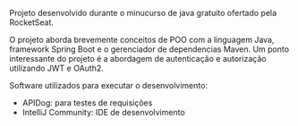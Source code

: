 Projeto desenvolvido durante o minucurso de java gratuito ofertado pela RocketSeat.

O projeto aborda brevemente conceitos de POO com a linguagem Java, framework Spring Boot e o gerenciador de dependencias Maven. Um ponto interessante do projeto é a abordagem de autenticação e autorização utilizando JWT e OAuth2.

Software utilizados para executar o desenvolvimento:

- APIDog: para testes de requisições
- IntelliJ Community: IDE de desenvolvimento
